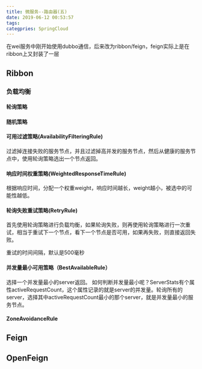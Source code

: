 ```yaml
---
title: 微服务--路由器(五)
date: 2019-06-12 00:53:57
tags:
categpries: SpringCloud
---
```

在wei服务中刚开始使用dubbo通信，后来改为ribbon/feign，feign实际上是在ribbon上又封装了一层

<!-- more -->
## Ribbon

### 负载均衡
#### 轮询策略
#### 随机策略
#### 可用过滤策略(AvailabilityFilteringRule)
过滤掉连接失败的服务节点，并且过滤掉高并发的服务节点，然后从健康的服务节点中，使用轮询策略选出一个节点返回。

#### 响应时间权重策略(WeightedResponseTimeRule)
根据响应时间，分配一个权重weight，响应时间越长，weight越小，被选中的可能性越低。

#### 轮询失败重试策略(RetryRule)
首先使用轮询策略进行负载均衡，如果轮询失败，则再使用轮询策略进行一次重试，相当于重试下一个节点，看下一个节点是否可用，如果再失败，则直接返回失败。

重试的时间间隔，默认是500毫秒

#### 并发量最小可用策略（BestAvailableRule）
选择一个并发量最小的server返回。
如何判断并发量最小呢？ServerStats有个属性activeRequestCount，这个属性记录的就是server的并发量。轮询所有的server，选择其中activeRequestCount最小的那个server，就是并发量最小的服务节点。

#### ZoneAvoidanceRule

## Feign


## OpenFeign
